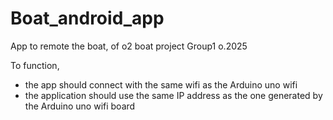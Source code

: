 # Boat_android_app
App to remote the boat, of o2 boat project Group1 o.2025

To function,
- the app should connect with the same wifi as the Arduino uno wifi
- the application should use the same IP address as the one generated by the Arduino uno wifi board
